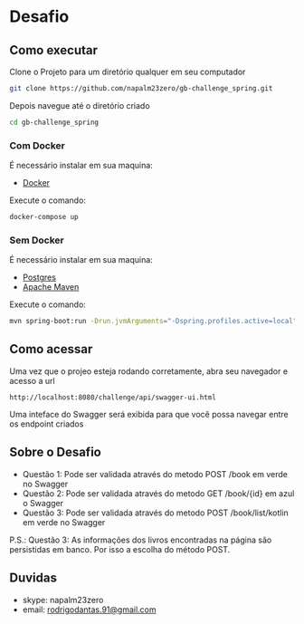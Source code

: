 # Desafio

## Como executar
Clone o Projeto para um diretório qualquer em seu computador

```bash
git clone https://github.com/napalm23zero/gb-challenge_spring.git
```

Depois navegue até o diretório criado
```bash
cd gb-challenge_spring
```

### Com Docker
É necessário instalar em sua maquina:
- [Docker](https://www.docker.com/) 

Execute o comando:
```bash
docker-compose up
```

### Sem Docker
É necessário instalar em sua maquina:
- [Postgres](https://www.postgresql.org/)
- [Apache Maven](https://maven.apache.org/)

Execute o comando:
```bash
mvn spring-boot:run -Drun.jvmArguments="-Dspring.profiles.active=local"
```

## Como acessar
Uma vez que o projeo esteja rodando corretamente, abra seu navegador e acesso a url
```
http://localhost:8080/challenge/api/swagger-ui.html
```

Uma inteface do Swagger será exibida para que você possa navegar entre os endpoint criados

## Sobre o Desafio
- Questão 1: Pode ser validada através do metodo POST /book em verde no Swagger
- Questão 2: Pode ser validada através do metodo GET /book/{id} em azul o Swagger
- Questão 3: Pode ser validada através do metodo POST /book/list/kotlin em verde no Swagger

P.S.: Questão 3: As informações dos livros encontradas na página são persistidas em banco. Por isso a escolha do método POST.

## Duvidas
- skype: napalm23zero
- email: rodrigodantas.91@gmail.com